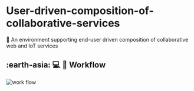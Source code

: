 # User-driven-composition-of-collaborative-services
:rocket: An environment supporting end-user driven composition of collaborative web and IoT services

## :earth-asia: :computer: :school: Workflow
![work flow](roadmap.jpg)